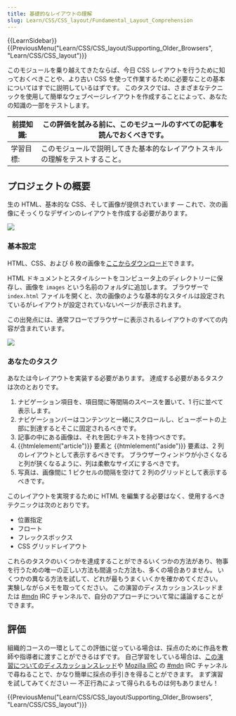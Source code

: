 ```yaml
---
title: 基礎的なレイアウトの理解
slug: Learn/CSS/CSS_layout/Fundamental_Layout_Comprehension
---
```


{{LearnSidebar}}{{PreviousMenu("Learn/CSS/CSS_layout/Supporting_Older_Browsers", "Learn/CSS/CSS_layout")}}

このモジュールを乗り越えてきたならば、今日 CSS レイアウトを行うために知っておくべきことや、より古い CSS を使って作業するために必要なことの基本についてはすでに説明しているはずです。 このタスクでは、さまざまなテクニックを使用して簡単なウェブページレイアウトを作成することによって、あなたの知識の一部をテストします。

| 前提知識: | この評価を試みる前に、このモジュールのすべての記事を読んでおくべきです。     |
| --------- | ---------------------------------------------------------------------------- |
| 学習目標: | このモジュールで説明してきた基本的なレイアウトスキルの理解をテストすること。 |

## プロジェクトの概要

生の HTML、基本的な CSS、そして画像が提供されています — これで、次の画像にそっくりなデザインのレイアウトを作成する必要があります。

![](layout-task-complete.png)

### 基本設定

HTML、CSS、および 6 枚の画像を[ここからダウンロード](https://github.com/mdn/learning-area/tree/master/css/css-layout/fundamental-layout-comprehension)できます。

HTML ドキュメントとスタイルシートをコンピュータ上のディレクトリーに保存し、画像を `images` という名前のフォルダに追加します。 ブラウザーで `index.html` ファイルを開くと、次の画像のような基本的なスタイルは設定されているがレイアウトが設定されていないページが表示されます。

この出発点には、通常フローでブラウザーに表示されるレイアウトのすべての内容が含まれています。

![](layout-task-start.png)

### あなたのタスク

あなたは今レイアウトを実装する必要があります。 達成する必要があるタスクは次のとおりです。

1. ナビゲーション項目を、項目間に等間隔のスペースを置いて、1 行に並べて表示します。
2. ナビゲーションバーはコンテンツと一緒にスクロールし、ビューポートの上部に到達するとそこに固定されるべきです。
3. 記事の中にある画像は、それを囲むテキストを持つべきです。
4. {{htmlelement("article")}} 要素と {{htmlelement("aside")}} 要素は、2 列のレイアウトとして表示するべきです。 ブラウザーウィンドウが小さくなると列が狭くなるように、列は柔軟なサイズにするべきです。
5. 写真は、画像間に 1 ピクセルの間隔を空けて 2 列のグリッドとして表示するべきです。

このレイアウトを実現するために HTML を編集する必要はなく、使用するべきテクニックは次のとおりです。

- 位置指定
- フロート
- フレックスボックス
- CSS グリッドレイアウト

これらのタスクのいくつかを達成することができるいくつかの方法があり、物事を行うための唯一の正しい方法も間違った方法も、多くの場合ありません。 いくつかの異なる方法を試して、どれが最もうまくいくかを確かめてください。 実験しながらメモを取ってください。 この演習のディスカッションスレッドまたは [#mdn](irc://irc.mozilla.org/mdn) IRC チャンネルで、自分のアプローチについて常に議論することができます。

## 評価

組織的コースの一環としてこの評価に従っている場合は、採点のために作品を教師や指導者に渡すことができるはずです。 自己学習をしている場合は、[この演習についてのディスカッションスレッド](https://discourse.mozilla.org/t/fundamental-layout-comprehension-assessment/29982)や [Mozilla IRC](https://wiki.mozilla.org/IRC) の [#mdn](irc://irc.mozilla.org/mdn) IRC チャンネルで尋ねることで、かなり簡単に採点の手引きを得ることができます。 まず演習を試してみてください — 不正行為によって得られるものは何もありません！

{{PreviousMenu("Learn/CSS/CSS_layout/Supporting_Older_Browsers", "Learn/CSS/CSS_layout")}}
